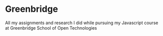 # Greenbridge
All my assignments and research I did while pursuing my Javascript course at Greenbridge School of Open Technologies

